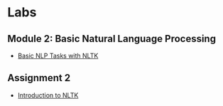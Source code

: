 # Labs

## Module 2: Basic Natural Language Processing

- [Basic NLP Tasks with NLTK](./Labs/Module%202%20(Python%203).ipynb)

## Assignment 2

- [Introduction to NLTK](./Labs/Assignment%202.ipynb)